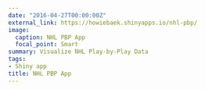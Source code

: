 ```yaml
---
date: "2016-04-27T00:00:00Z"
external_link: https://howiebaek.shinyapps.io/nhl-pbp/
image:
  caption: NHL PBP App
  focal_point: Smart
summary: Visualize NHL Play-by-Play Data
tags:
- Shiny app
title: NHL PBP App
---
```

